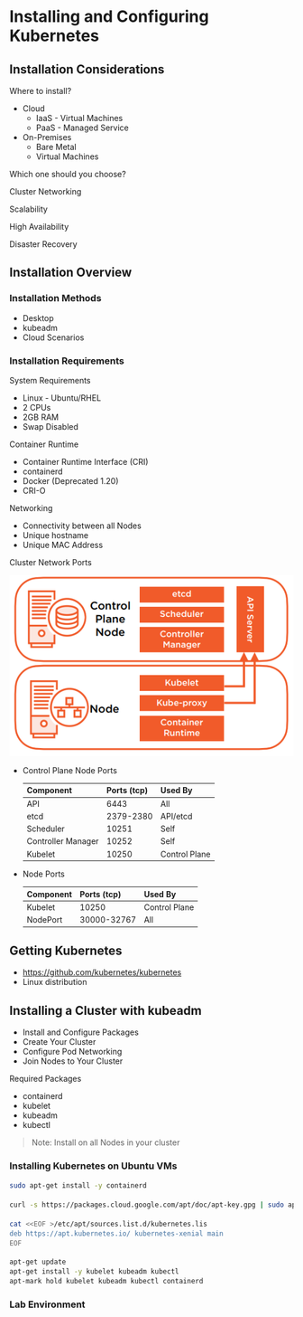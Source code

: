 # Installing and Configuring Kubernetes

## Installation Considerations

Where to install?

- Cloud
  - IaaS - Virtual Machines
  - PaaS - Managed Service
- On-Premises
  - Bare Metal
  - Virtual Machines

Which one should you choose?

Cluster Networking

Scalability

High Availability

Disaster Recovery

## Installation Overview

### Installation Methods

- Desktop
- kubeadm
- Cloud Scenarios

### Installation Requirements

System Requirements

- Linux - Ubuntu/RHEL
- 2 CPUs
- 2GB RAM
- Swap Disabled

Container Runtime

- Container Runtime Interface (CRI)
- containerd
- Docker (Deprecated 1.20)
- CRI-O

Networking

- Connectivity between all Nodes
- Unique hostname
- Unique MAC Address

Cluster Network Ports

![Kubernetes Architecture](../resources/install-config/kubernetes-architecture.png)

- Control Plane Node Ports

  | Component          | Ports (tcp) | Used By       |
  | ------------------ | ----------- | ------------- |
  | API                | 6443        | All           |
  | etcd               | 2379-2380   | API/etcd      |
  | Scheduler          | 10251       | Self          |
  | Controller Manager | 10252       | Self          |
  | Kubelet            | 10250       | Control Plane |

- Node Ports

  | Component | Ports (tcp) | Used By       |
  | --------- | ----------- | ------------- |
  | Kubelet   | 10250       | Control Plane |
  | NodePort  | 30000-32767 | All           |

## Getting Kubernetes

- https://github.com/kubernetes/kubernetes
- Linux distribution

## Installing a Cluster with kubeadm

- Install and Configure Packages
- Create Your Cluster
- Configure Pod Networking
- Join Nodes to Your Cluster

Required Packages

- containerd
- kubelet
- kubeadm
- kubectl

> Note: Install on all Nodes in your cluster

### Installing Kubernetes on Ubuntu VMs

```bash
sudo apt-get install -y containerd

curl -s https://packages.cloud.google.com/apt/doc/apt-key.gpg | sudo apt-key add -

cat <<EOF >/etc/apt/sources.list.d/kubernetes.lis
deb https://apt.kubernetes.io/ kubernetes-xenial main
EOF

apt-get update
apt-get install -y kubelet kubeadm kubectl
apt-mark hold kubelet kubeadm kubectl containerd
```

### Lab Environment
